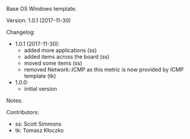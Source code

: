 Base OS Windows template.

Version: 1.0.1 (2017-11-30)

Changelog:
- 1.0.1 (2017-11-30):
  - added more applications (ss)
  - added items across the board (ss)
  - moved some items (ss)
  - removed Network::ICMP as this metric is now provided by ICMP template (tk)
- 1.0.0:
  - initial version

Notes:

Contributors:
- ss: Scott Simmons 
- tk: Tomasz Kłoczko
